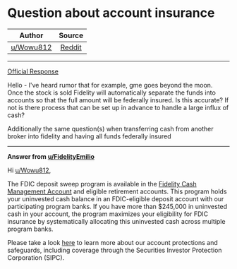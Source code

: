 Question about account insurance
================================

| Author       | Source       | 
| :-------------: |:-------------:|
|  [u/Wowu812](https://www.reddit.com/user/Wowu812/) | [Reddit](https://www.reddit.com/r/fidelityinvestments/comments/ntcje0/question_about_account_insurance/) | 

---

[Official Response](https://www.reddit.com/r/fidelityinvestments/search?q=flair_name%3A%22Official%20Response%22&restrict_sr=1)

Hello - I've heard rumor that for example, gme goes beyond the moon. Once the stock is sold Fidelity will automatically separate the funds into accounts so that the full amount will be federally insured. Is this accurate? If not is there process that can be set up in advance to handle a large influx of cash?

Additionally the same question(s) when transferring cash from another broker into fidelity and having all funds federally insured

---

**Answer from [u/FidelityEmilio](https://www.reddit.com/user/FidelityEmilio/)**

Hi [u/Wowu812](https://www.reddit.com/u/Wowu812/),

The FDIC deposit sweep program is available in the [Fidelity Cash Management Account](https://www.fidelity.com/cash-management/fidelity-cash-management-account/overview) and eligible retirement accounts. This program holds your uninvested cash balance in an FDIC-eligible deposit account with our participating program banks. If you have more than $245,000 in uninvested cash in your account, the program maximizes your eligibility for FDIC insurance by systematically allocating this uninvested cash across multiple program banks.

Please take a look [here](https://www.fidelity.com/why-fidelity/safeguarding-your-accounts) to learn more about our account protections and safeguards, including coverage through the Securities Investor Protection Corporation (SIPC).
